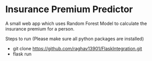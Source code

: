 # Insurance Premium Predictor
A small web app which uses Random Forest Model to calculate the insurance premium for a person.

Steps to run (Please make sure all python packages are installed)
- git clone https://github.com/raghav13901/FlaskIntegration.git
- flask run
